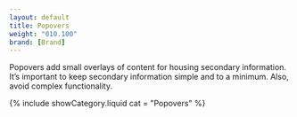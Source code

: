 ```yaml
---
layout: default
title: Popovers
weight: "010.100"
brand: [Brand]
---
```


<div class="col-sm-8 col-sm-offset-4">
	Popovers add small overlays of content for housing secondary information. It&rsquo;s important to keep secondary information simple and to a minimum. Also,
	avoid complex functionality.
</div>

{% include showCategory.liquid  cat = "Popovers" %}